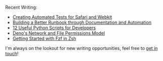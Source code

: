 Recent Writing:

 - [Creating Automated Tests for Safari and Webkit](https://reflect.run/articles/creating-automated-tests-for-safari-and-webkit/)
 - [Building a Better Runbook through Documentation and Automation](https://www.airplane.dev/blog/building-a-better-runbook-through-automation-and-documentation)
 - [12 Useful Python Scripts for Developers](https://www.airplane.dev/blog/12-useful-python-scripts-for-developers)
 - [Deno's Network and File Permissions Model](https://reflect.run/articles/deno-networking-and-file-permissions-model/)
 - [Getting Started with Fzf in Zsh](https://www.unforswearing.com/blog/?page=20220903_get_started_with_fzf_in_zsh)

I'm always on the lookout for new writing opportunities, feel free to [get in touch](https://www.unforswearing.com/portfolio#contact)!

